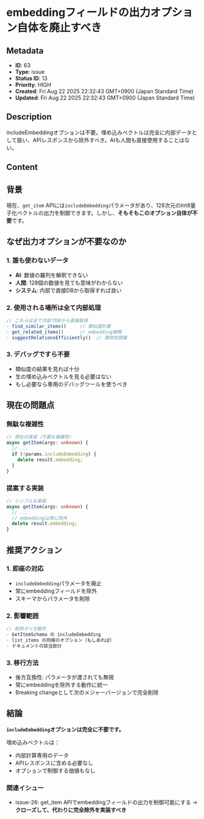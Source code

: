 # embeddingフィールドの出力オプション自体を廃止すべき

## Metadata

- **ID**: 63
- **Type**: issue
- **Status ID**: 13
- **Priority**: HIGH
- **Created**: Fri Aug 22 2025 22:32:43 GMT+0900 (Japan Standard Time)
- **Updated**: Fri Aug 22 2025 22:32:43 GMT+0900 (Japan Standard Time)

## Description

includeEmbeddingオプションは不要。埋め込みベクトルは完全に内部データとして扱い、APIレスポンスから除外すべき。AIも人間も直接使用することはない。

## Content

## 背景

現在、`get_item` APIには`includeEmbedding`パラメータがあり、128次元のInt8量子化ベクトルの出力を制御できます。しかし、**そもそもこのオプション自体が不要**です。

## なぜ出力オプションが不要なのか

### 1. 誰も使わないデータ
- **AI**: 数値の羅列を解釈できない
- **人間**: 128個の数値を見ても意味がわからない
- **システム**: 内部で直接DBから取得すれば良い

### 2. 使用される場所は全て内部処理
```typescript
// これらは全て内部でDBから直接取得
- find_similar_items()     // 類似度計算
- get_related_items()      // embedding戦略
- suggestRelationsEfficiently()  // 関係性提案
```

### 3. デバッグですら不要
- 類似度の結果を見れば十分
- 生の埋め込みベクトルを見る必要はない
- もし必要なら専用のデバッグツールを使うべき

## 現在の問題点

### 無駄な複雑性
```typescript
// 現在の実装（不要な複雑性）
async getItem(args: unknown) {
  // ...
  if (!params.includeEmbedding) {
    delete result.embedding;
  }
}
```

### 提案する実装
```typescript
// シンプルな実装
async getItem(args: unknown) {
  // ...
  // embeddingは常に除外
  delete result.embedding;
}
```

## 推奨アクション

### 1. 即座の対応
- `includeEmbedding`パラメータを廃止
- 常にembeddingフィールドを除外
- スキーマからパラメータを削除

### 2. 影響範囲
```typescript
// 削除すべき箇所
- GetItemSchema の includeEmbedding
- list_items の同様のオプション（もしあれば）
- ドキュメントの該当部分
```

### 3. 移行方法
- 後方互換性: パラメータが渡されても無視
- 常にembeddingを除外する動作に統一
- Breaking changeとして次のメジャーバージョンで完全削除

## 結論

**`includeEmbedding`オプションは完全に不要です。**

埋め込みベクトルは：
- 内部計算専用のデータ
- APIレスポンスに含める必要なし
- オプションで制御する価値もなし

### 関連イシュー
- issue-26: get_item APIでembeddingフィールドの出力を制御可能にする
  → **クローズして、代わりに完全除外を実装すべき**

